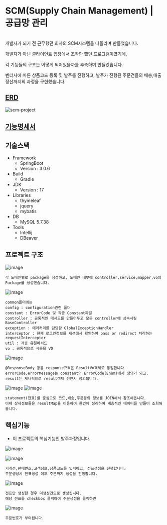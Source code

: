 # SCM(Supply Chain Management) | 공급망 관리
<br/>
개발자가 되기 전 근무했던 회사의 SCM시스템을 떠올리며 만들었습니다.

개발자가 아닌 클라이언트 입장에서 조작만 했던 프로그램이였기에,

각 기능들의 구조는 어떻게 되어있을까를 추측하며 만들었습니다.

벤더사에 따른 상품코드 등록 및 발주를 진행하고, 발주가 진행된 주문건들의 배송,매출정산까지의 과정을 구현했습니다.

## [ERD](https://www.erdcloud.com/d/yZ24nJ6Jv2iX64RMH)
![scm-project](https://github.com/lsk920110/scm-project-public/assets/97416341/c2c1c2e2-b9ff-4e55-a34a-c7650439eadf)


## [기능명세서](https://spot-yumberry-23f.notion.site/1939034b339c4e81b5ec057d01e1b464?pvs=4)


## 기술스택
 
- Framework
  - SpringBoot
  - Version : 3.0.6
- Build
  - Gradle
- JDK
  - Version : 17
- Libraries
  - thymeleaf
  - jquery
  - mybatis
- DB
  - MySQL 5.7.38
- Tools
  - Intellij
  - DBeaver
 
 ## 프로젝트 구조
 ![image](https://github.com/lsk920110/scm-project-public/assets/97416341/0c15adff-8d09-4a72-ab5d-60304783c6d9)
```
각 도메인별로 package를 생성하고, 도메인 내부에 controller,service,mapper,vo의 Package를 생성했습니다.
```
![image](https://github.com/lsk920110/scm-project-public/assets/97416341/8bb883b2-b193-4706-8a15-e1d0c23bc538)
```
common폴더에는
config : configuration관련 폴더
constant : ErrorCode 및 각종 Constant파일
controller : 공통적인 메서드를 만들어두고 모든 controller에 상속시킬 BaseController
exception : 에러처리를 담당할 GlobalExceptionHandler
interceptor : 현재 로그인정보를 세션에서 확인하여 pass or redirect 처리하는 requestInterceptor
util : 각종 유틸메서드
vo : 공통적으로 사용될 VO
```

![image](https://github.com/lsk920110/scm-project-public/assets/97416341/8f25f52c-dad1-47c2-9a79-d5faf97d0823)
```
@ResponseBody 공통 response규격은 ResultVo객체로 통일합니다.
errorCode,errorMessage는 constant의 ErrorCode(Enum)에서 정의가 되고,
result는 제너릭으로 result객체 선언시 정의됩니다.
```

![image](https://github.com/lsk920110/scm-project-public/assets/97416341/2b18f001-4584-4400-8e4e-43ed54b1b4e9)
![image](https://github.com/lsk920110/scm-project-public/assets/97416341/abac51d5-1b0a-4c28-9b42-bec6c52173ef)

```
statement(전표)를 중심으로 코드,배송,주문등의 정보를 JOIN해서 참조해옵니다.
이때 상세정보들은 resultMap을 이용하여 한번에 정리하여 계층적인 데이터를 만들어 조회해옵니다.
```



## 핵심기능
- 이 프로젝트의 핵심기능인 발주과정입니다.

![image](https://github.com/lsk920110/scm-project-public/assets/97416341/38f74ac5-7150-40ae-9879-82de572342e2)

![image](https://github.com/lsk920110/scm-project-public/assets/97416341/3d6e62f6-73be-40ed-ab6d-af45a8962171)


```
거래선,판매번호,고객정보,상품코드를 입력하고, 전표생성을 진행합니다.
주문생성시 전표생성 이후 주문까지 생성을 진행합니다.
```

![image](https://github.com/lsk920110/scm-project-public/assets/97416341/e741ec00-a2f9-4163-8a3c-4ea615893686)

```
전표만 생성한 경우 미생성건으로 생성됩니다.
해당 전표를 checkbox 클릭하여 주문생성을 클릭하면
```
![image](https://github.com/lsk920110/scm-project-public/assets/97416341/f3b6e44c-fe52-41ff-87bb-e9a5d645c97c)
```
주문번호가 부여됩니다.
```



